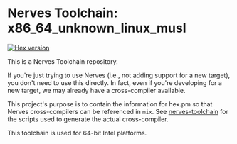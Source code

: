 # Nerves Toolchain: x86_64_unknown_linux_musl

[![Hex version](https://img.shields.io/hexpm/v/nerves_toolchain_x86_64_unknown_linux_musl.svg "Hex version")](https://hex.pm/packages/nerves_toolchain_x86_64_unknown_linux_musl)

This is a Nerves Toolchain repository.

If you're just trying to use Nerves (i.e., not adding support for a new target),
you don't need to use this directly. In fact, even if you're developing for a
new target, we may already have a cross-compiler available.

This project's purpose is to contain the information for hex.pm so that Nerves
cross-compilers can be referenced in `mix`. See
[nerves-toolchain](https://github.com/nerves-project/nerves-toolchain) for the
scripts used to generate the actual cross-compiler.

This toolchain is used for 64-bit Intel platforms.
